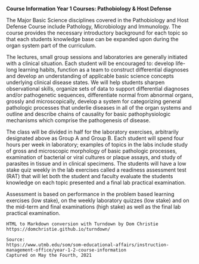 **Course Information Year 1 Courses: Pathobiology & Host Defense**

The Major Basic Science disciplines covered in the Pathobiology and Host Defense Course include Pathology, Microbiology and Immunology. The course provides the necessary introductory background for each topic so that each students knowledge base can be expanded upon during the organ system part of the curriculum.

The lectures, small group sessions and laboratories are generally initiated with a clinical situation. Each student will be encouraged to: develop life-long learning habits, function as a team to construct differential diagnoses and develop an understanding of applicable basic science concepts underlying clinical disease states. We will help students sharpen observational skills, organize sets of data to support differential diagnoses and/or pathogenetic sequences, differentiate normal from abnormal organs, grossly and microscopically, develop a system for categorizing general pathologic processes that underlie diseases in all of the organ systems and outline and describe chains of causality for basic pathophysiologic mechanisms which comprise the pathogenesis of disease.

The class will be divided in half for the laboratory exercises, arbitrarily designated above as Group A and Group B. Each student will spend four hours per week in laboratory; examples of topics in the labs include study of gross and microscopic morphology of basic pathologic processes, examination of bacterial or viral cultures or plaque assays, and study of parasites in tissue and in clinical specimens. The students will have a low stake quiz weekly in the lab exercises called a readiness assessment test (RAT) that will let both the student and faculty evaluate the students knowledge on each topic presented and a final lab practical examination.

Assessment is based on performance in the problem based learning exercises (low stake), on the weekly laboratory quizzes (low stake) and on the mid-term and final examinations (high stake) as well as the final lab practical examination.

```
HTML to Markdown conversion with Turndown by Dom Christie
https://domchristie.github.io/turndown/

Source:
https://www.utmb.edu/som/som-educational-affairs/instruction-management-office/year-1-2-course-information
Captured on May the Fourth, 2021
```
